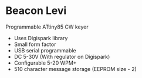 # Beacon Levi
Programmable ATtiny85 CW keyer

- Uses Digispark library
- Small form factor
- USB serial programmable
- DC 5-30V (With regulator on Digispark)
- Configurable 5-20 WPM+
- 510 character message storage (EEPROM size - 2)
